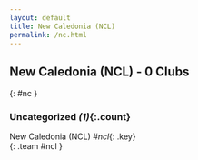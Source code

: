 ```yaml
---
layout: default
title: New Caledonia (NCL)
permalink: /nc.html
---
```



## New Caledonia (NCL) - 0 Clubs
{: #nc }









### Uncategorized _(1)_{:.count}


New Caledonia  (NCL)  _#ncl_{: .key} <br>
{: .team #ncl }


 
